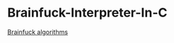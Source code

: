 Brainfuck-Interpreter-In-C
==========================

[Brainfuck algorithms](http://esolangs.org/wiki/brainfuck_algorithms)
